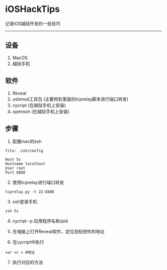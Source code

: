 # iOSHackTips
记录iOS越狱开发的一些技巧

---

## 设备
1. MacOS
2. 越狱手机

## 软件
1. Reveal
2. usbmud工具包 (主要用到里面的tcprelay脚本进行端口转发)
3. cycript (在越狱手机上安装)
4. openssh (在越狱手机上安装)

## 步骤
1. 配置mac的ssh
```shell
file: .ssh/config

Host 5s
Hostname localhost
User root
Port 8888
```

2. 使用tcprelay进行端口转发
```
tcprelay.py -t 22:8888
```

3. ssh登录手机
```
ssh 5s
```

4. cycript -p 应用程序名称/pid

5. 在电脑上打开Reveal软件，定位目标控件的地址

6. 在cycript中执行
```
var vc = #地址
```

7. 执行对应的方法
